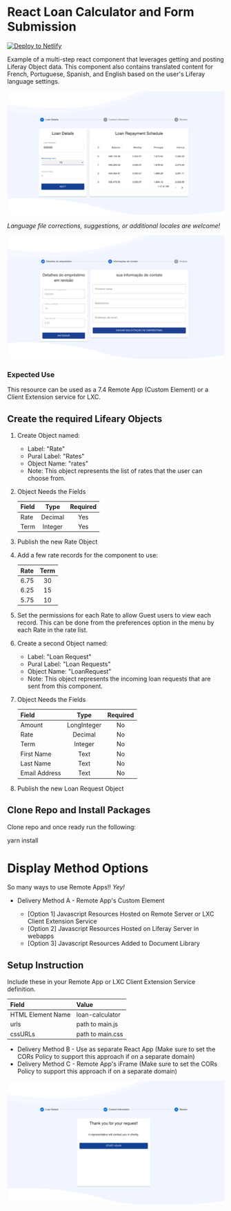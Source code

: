 # React Loan Calculator and Form Submission

[![Deploy to
Netlify](https://www.netlify.com/img/deploy/button.svg)](https://app.netlify.com/start/deploy?repository=https://github.com/weskempa-liferay/react-loan-calculator)

Example of a multi-step react component that leverages getting and posting Liferay Object data. This component also contains translated content for French, Portuguese, Spanish, and English based on the user's Liferay language settings.

![Component Outcomes 1](./screenshots/img-1.png)

*Language file corrections, suggestions, or additional locales are welcome!*

![Component Outcomes 2](./screenshots/img-2.png)

### Expected Use
This resource can be used as a 7.4 Remote App (Custom Element) or a Client Extension service for LXC.

## Create the required Lifeary Objects

1. Create Object named:

    * Label: "Rate"
    * Pural Label: "Rates"
    * Object Name: "rates"
    * Note: This object represents the list of rates that the user can choose from.

2. Object Needs the Fields

    | Field  |  Type     | Required  |
    | :---   |   :----:  |  :----:   |
    | Rate   | Decimal   | Yes       |
    | Term   | Integer   | Yes       |

3. Publish the new Rate Object

4. Add a few rate records for the component to use:

    | Rate   | Term      |
    | :---   |   :----:  |
    | 6.75   | 30        |
    | 6.25   | 15        |
    | 5.75   | 10        |
    
5. Set the permissions for each Rate to allow Guest users to view each record. This can be done from the preferences option in the menu by each Rate in the rate list. 

6. Create a second Object named:

    * Label: "Loan Request"
    * Pural Label: "Loan Requests"
    * Object Name: "LoanRequest"
    * Note: This object represents the incoming loan requests that are sent from this component.

7. Object Needs the Fields

    | Field          |  Type       | Required  |
    | :---           |   :----:    |  :----:   |
    | Amount         | LongInteger | No        |
    | Rate           | Decimal     | No        |
    | Term           | Integer     | No        |
    | First Name     | Text        | No        |
    | Last Name      | Text        | No        |
    | Email Address  | Text        | No        |

8. Publish the new Loan Request Object


## Clone Repo and Install Packages
Clone repo and once ready run the following:

yarn install

# Display Method Options

So many ways to use Remote Apps!! *Yey!*

  * Delivery Method A - Remote App's Custom Element
  
     * [Option 1] Javascript Resources Hosted on Remote Server or LXC Client Extension Service
     * [Option 2] Javascript Resources Hosted on Liferay Server in webapps
     * [Option 3] Javascript Resources Added to Document Library

## Setup Instruction

Include these in your Remote App or LXC Client Extension Service definition. 

| Field               | Value            |
| :---                | :----            |
| HTML Element Name   | loan-calculator  |
| urls                | path to main.js  |
| cssURLs             | path to main.css |
     
     
  * Delivery Method B - Use as separate React App (Make sure to set the CORs Policy to support this approach if on a separate domain) 
  * Delivery Method C - Remote App's iFrame (Make sure to set the CORs Policy to support this approach if on a separate domain)

![Component Outcomes 3](./screenshots/img-3.png)
